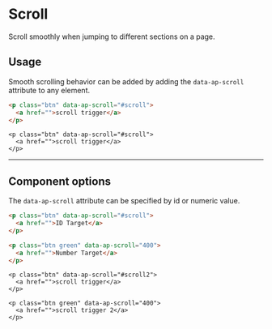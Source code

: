 # Scroll

<p class="uk-text-lead">Scroll smoothly when jumping to different sections on a page.</p>

## Usage

Smooth scrolling behavior can be added by adding the `data-ap-scroll` attribute to any element.

```html
<p class="btn" data-ap-scroll="#scroll">
  <a href="">scroll trigger</a>
</p>
```

```example
<p class="btn" data-ap-scroll="#scroll">
  <a href="">scroll trigger</a>
</p>
```

***

## Component options

The `data-ap-scroll` attribute can be specified by id or numeric value.

```html
<p class="btn" data-ap-scroll="#scroll">
  <a href="">ID Target</a>
</p>

<p class="btn green" data-ap-scroll="400">
  <a href="">Number Target</a>
</p>
```

```example
<p class="btn" data-ap-scroll="#scroll2">
  <a href="">scroll trigger</a>
</p>

<p class="btn green" data-ap-scroll="400">
  <a href="">scroll trigger 2</a>
</p>
```


<div style="height: 2000px;"></div>

<div id="scroll"></div>
<div id="scroll2"></div>
